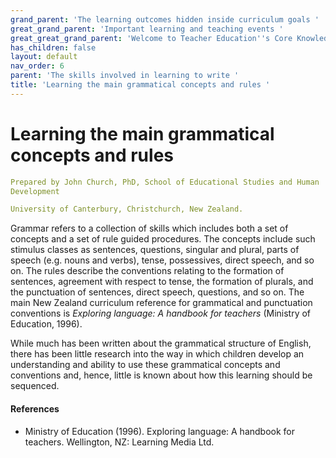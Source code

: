 ```yaml
---
grand_parent: 'The learning outcomes hidden inside curriculum goals '
great_grand_parent: 'Important learning and teaching events '
great_great_grand_parent: 'Welcome to Teacher Education''s Core Knowledge and Skills.'
has_children: false
layout: default
nav_order: 6
parent: 'The skills involved in learning to write '
title: 'Learning the main grammatical concepts and rules '
---
```

# Learning the main grammatical concepts and rules


```yaml
Prepared by John Church, PhD, School of Educational Studies and Human
Development

University of Canterbury, Christchurch, New Zealand.
```


Grammar refers to a collection of skills which includes both a set of
concepts and a set of rule guided procedures. The concepts include such
stimulus classes as sentences, questions, singular and plural, parts of
speech (e.g. nouns and verbs), tense, possessives, direct speech, and so
on. The rules describe the conventions relating to the formation of
sentences, agreement with respect to tense, the formation of plurals,
and the punctuation of sentences, direct speech, questions, and so on.
The main New Zealand curriculum reference for grammatical and
punctuation conventions is *Exploring language: A handbook for teachers*
(Ministry of Education, 1996).

While much has been written about the grammatical structure of English,
there has been little research into the way in which children develop an
understanding and ability to use these grammatical concepts and
conventions and, hence, little is known about how this learning should
be sequenced.


#### References

-   Ministry of Education (1996). Exploring language: A handbook for
    teachers. Wellington, NZ: Learning Media Ltd.
